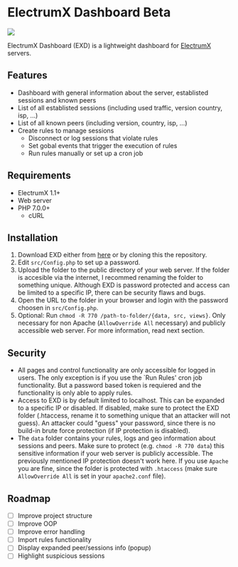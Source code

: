 # ElectrumX Dashboard Beta

![](https://i.imgur.com/TU8tpXK.png)

ElectrumX Dashboard (EXD) is a lightweight dashboard for [ElectrumX](https://github.com/spesmilo/electrumx) servers.

## Features

* Dashboard with general information about the server, establisted sessions and known peers
* List of all establisted sessions (including used traffic, version country, isp, ...)
* List of all known peers (including version, country, isp, ...)
* Create rules to manage sessions
	* Disconnect or log sessions that violate rules
	* Set gobal events that trigger the execution of rules
	* Run rules manually or set up a cron job

## Requirements

* ElectrumX 1.1+
* Web server
* PHP 7.0.0+
    * cURL

## Installation

1. Download EXD either from [here](https://github.com/mirobit/electrumx-dashboard/releases) or by cloning this the repository.
2. Edit `src/Config.php` to set up a password.
3. Upload the folder to the public directory of your web server. If the folder is accesible via the internet, I recommed renaming the folder to something unique. Although EXD is password protected and access can be limited to a specific IP, there can be security flaws and bugs.
4. Open the URL to the folder in your browser and login with the password choosen in `src/Config.php`.
5. Optional: Run `chmod -R 770 /path-to-folder/{data, src, views}`. Only necessary for non Apache (`AllowOverride All` necessary) and publicly accessible web server. For more information, read next section.

## Security

* All pages and control functionality are only accessible for logged in users. The only exception is if you use the `Run Rules' cron job functionality. But a password based token is requiered
and the functionality is only able to apply rules. 
* Access to EXD is by default limited to localhost. This can be expanded to a specific IP or disabled. If disabled, make sure to protect the EXD folder (.htaccess, rename it to something unique 
that an attacker will not guess). An attacker could "guess" your password, since there is no build-in brute force protection (if IP protection is disabled).
* The `data` folder contains your rules, logs and geo information about sessions and peers. Make sure to protect (e.g. `chmod -R 770 data`) this sensitive information if your web server is publicly accessible. The previously mentioned
IP protection doesn't work here. If you use `Apache` you are fine, since the folder is protected with `.htaccess` (make sure `AllowOverride All` is set in your `apache2.conf` file).

## Roadmap

- [ ] Improve project structure
- [ ] Improve OOP
- [ ] Improve error handling
- [ ] Import rules functionality
- [ ] Display expanded peer/sessions info (popup)
- [ ] Highlight suspicious sessions
